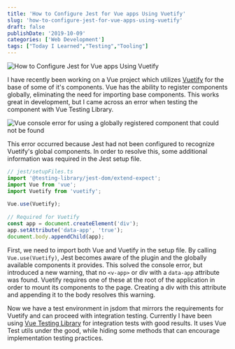 ```yaml
---
title: 'How to Configure Jest for Vue apps Using Vuetify'
slug: 'how-to-configure-jest-for-vue-apps-using-vuetify'
draft: false
publishDate: '2019-10-09'
categories: ['Web Development']
tags: ["Today I Learned","Testing","Tooling"]
---
```

![How to Configure Jest for Vue apps Using Vuetify](images/abstract-pink-blue-connections.jpg#center)

I have recently been working on a Vue project which utilizes [Vuetify](https://vuetifyjs.com/en/) for the base of some of it's components. Vue has the ability to register components globally, eliminating the need for importing base components. This works great in development, but I came across an error when testing the component with Vue Testing Library.

![Vue console error for using a globally registered component that could not be found](//images.ctfassets.net/024qyvhyq0tv/7AfHG8d3abH5rJHWaN4gpT/0cc6c0c0f8d85b29355ce1ed60abfc61/image.png)

This error occurred because Jest had not been configured to recognize Vuetify's global components. In order to resolve this, some additional information was required in the Jest setup file.

```javascript
// jest/setupFiles.ts
import '@testing-library/jest-dom/extend-expect';
import Vue from 'vue';
import Vuetify from 'vuetify';
    
Vue.use(Vuetify);
    
// Required for Vuetify
const app = document.createElement('div');
app.setAttribute('data-app', 'true');
document.body.appendChild(app);
```

First, we need to import both Vue and Vuetify in the setup file. By calling `Vue.use(Vuetify)`, Jest becomes aware of the plugin and the globally available components it provides. This solved the console error, but introduced a new warning, that no `<v-app>` or div with a `data-app` attribute was found. Vuetify requires one of these at the root of the application in order to mount its components to the page. Creating a div with this attribute and appending it to the body resolves this warning.

Now we have a test environment in jsdom that mirrors the requirements for Vuetify and can proceed with integration testing. Currently I have been using [Vue Testing Library](https://testing-library.com/docs/vue-testing-library/intro) for integration tests with good results. It uses Vue Test utils under the good, while hiding some methods that can encourage implementation testing practices.

